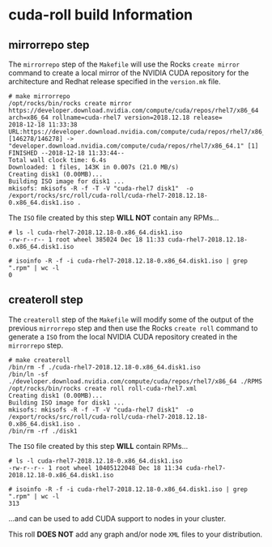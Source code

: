 
# cuda-roll build Information

## mirrorrepo step

The `mirrorrepo` step of the `Makefile` will use the Rocks `create mirror`
command to create a local mirror of the NVIDIA CUDA repository for the
architecture and Redhat release specified in the `version.mk` file.

```
# make mirrorrepo
/opt/rocks/bin/rocks create mirror https://developer.download.nvidia.com/compute/cuda/repos/rhel7/x86_64 arch=x86_64 rollname=cuda-rhel7 version=2018.12.18 release=
2018-12-18 11:33:38 URL:https://developer.download.nvidia.com/compute/cuda/repos/rhel7/x86_64/ [146278/146278] -> "developer.download.nvidia.com/compute/cuda/repos/rhel7/x86_64.1" [1]
FINISHED --2018-12-18 11:33:44--
Total wall clock time: 6.4s
Downloaded: 1 files, 143K in 0.007s (21.0 MB/s)
Creating disk1 (0.00MB)...
Building ISO image for disk1 ...
mkisofs: mkisofs -R -f -T -V "cuda-rhel7 disk1"  -o /export/rocks/src/roll/cuda-roll/cuda-rhel7-2018.12.18-0.x86_64.disk1.iso .
```

The `ISO` file created by this step **WILL NOT** contain any RPMs...

```
# ls -l cuda-rhel7-2018.12.18-0.x86_64.disk1.iso
-rw-r--r-- 1 root wheel 385024 Dec 18 11:33 cuda-rhel7-2018.12.18-0.x86_64.disk1.iso

# isoinfo -R -f -i cuda-rhel7-2018.12.18-0.x86_64.disk1.iso | grep ".rpm" | wc -l
0
```

## createroll step

The `createroll` step of the `Makefile` will modify some of the output of the
previous `mirrorrepo` step and then use the Rocks `create roll` command to
generate a `ISO` from the local NVIDIA CUDA repository created in the `mirrorrepo`
step.

```
# make createroll
/bin/rm -f ./cuda-rhel7-2018.12.18-0.x86_64.disk1.iso
/bin/ln -sf ./developer.download.nvidia.com/compute/cuda/repos/rhel7/x86_64 ./RPMS
/opt/rocks/bin/rocks create roll roll-cuda-rhel7.xml
Creating disk1 (0.00MB)...
Building ISO image for disk1 ...
mkisofs: mkisofs -R -f -T -V "cuda-rhel7 disk1"  -o /export/rocks/src/roll/cuda-roll/cuda-rhel7-2018.12.18-0.x86_64.disk1.iso .
/bin/rm -rf ./disk1
```

The `ISO` file created by this step **WILL** contain RPMs...

```
# ls -l cuda-rhel7-2018.12.18-0.x86_64.disk1.iso
-rw-r--r-- 1 root wheel 10405122048 Dec 18 11:34 cuda-rhel7-2018.12.18-0.x86_64.disk1.iso

# isoinfo -R -f -i cuda-rhel7-2018.12.18-0.x86_64.disk1.iso | grep ".rpm" | wc -l
313
```

...and can be used to add CUDA support to nodes in your cluster.

This roll **DOES NOT** add any graph and/or node `XML` files to your distribution.
